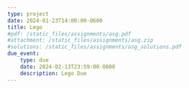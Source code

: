 ```yaml
---
type: project
date: 2024-01-23T14:00:00-0600
title: Lego
#pdf: /static_files/assignments/asg.pdf
#attachment: /static_files/assignments/asg.zip
#solutions: /static_files/assignments/asg_solutions.pdf
due_event: 
    type: due
    date: 2024-02-13T23:59:00-0600
    description: Lego Due
---
```

